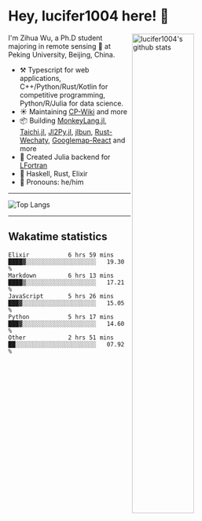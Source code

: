 # Hey, lucifer1004 here! :wave:

<img width="50%" align="right" alt="lucifer1004's github stats" src="https://github-readme-stats.vercel.app/api?username=lucifer1004&show_icons=true">

I'm Zihua Wu, a Ph.D student majoring in remote sensing :satellite: at Peking University, Beijing, China.

- :hammer_and_pick: Typescript for web applications, C++/Python/Rust/Kotlin for competitive programming, Python/R/Julia for data science.
- :sunny: Maintaining [CP-Wiki](https://cp-wiki.vercel.app) and more 
- :package: Building [MonkeyLang.jl](https://github.com/lucifer1004/MonkeyLang.jl), [Taichi.jl](https://github.com/lucifer1004/Taichi.jl), [Jl2Py.jl](https://github.com/lucifer1004/Jl2Py.jl), [jlbun](https://github.com/lucifer1004/jlbun), [Rust-Wechaty](https://github.com/wechaty/rust-wechaty), [Googlemap-React](https://github.com/googlemap-react/googlemap-react) and more
- :sparkler: Created Julia backend for [LFortran](https://github.com/lfortran/lfortran)
- :seedling: Haskell, Rust, Elixir
- :man: Pronouns: he/him

---

![Top Langs](https://github-readme-stats.vercel.app/api/top-langs/?username=lucifer1004&layout=compact)

---

## Wakatime statistics

<!--START_SECTION:waka-->

```text
Elixir           6 hrs 59 mins   ████▓░░░░░░░░░░░░░░░░░░░░   19.30 %
Markdown         6 hrs 13 mins   ████▒░░░░░░░░░░░░░░░░░░░░   17.21 %
JavaScript       5 hrs 26 mins   ███▓░░░░░░░░░░░░░░░░░░░░░   15.05 %
Python           5 hrs 17 mins   ███▓░░░░░░░░░░░░░░░░░░░░░   14.60 %
Other            2 hrs 51 mins   ██░░░░░░░░░░░░░░░░░░░░░░░   07.92 %
```

<!--END_SECTION:waka-->
